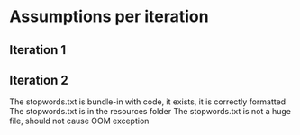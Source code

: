 # Assumptions per iteration

## Iteration 1

## Iteration 2
The stopwords.txt is bundle-in with code, it exists, it is correctly formatted
The stopwords.txt is in the resources folder
The stopwords.txt is not a huge file, should not cause OOM exception